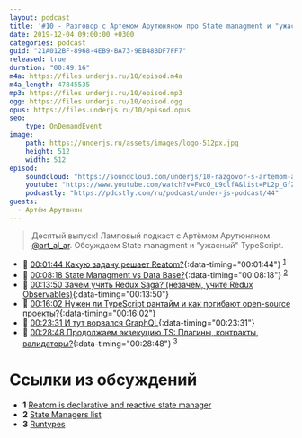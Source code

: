 ```yaml
---
layout: podcast
title: '#10 - Разговор с Артемом Арутюняном про State managment и "ужасный" TypeScript [Ламповый]'
date: 2019-12-04 09:00:00 +0300
categories: podcast
guid: "21A012BF-8968-4EB9-BA73-9EB48BDF7FF7"
released: true
duration: "00:49:16"
m4a: https://files.underjs.ru/10/episod.m4a
m4a_length: 47845535
mp3: https://files.underjs.ru/10/episod.mp3
ogg: https://files.underjs.ru/10/episod.ogg
opus: https://files.underjs.ru/10/episod.opus
seo:
    type: OnDemandEvent
image:
    path: https://underjs.ru/assets/images/logo-512px.jpg
    height: 512
    width: 512
episod:
    soundcloud: "https://soundcloud.com/underjs/10-razgovor-s-artemom-arutyunyanom-pro-state-managment-i-uzhasnyy-typescript-lampovyy"
    youtube: "https://www.youtube.com/watch?v=FwcO_L9clfA&list=PL2p_GfZz-_1OWXrKUZRBc8LzMz5FJNXW7"
    podcastly: "https://pdcstly.com/ru/podcast/under-js-podcast/44"
guests:
  - Артём Арутюнян
---
```


> Десятый выпуск! Ламповый подкаст с Артёмом Арутюняном [@art_al_ar](https://twitter.com/art_al_ar). Обсуждаем State managment и "ужасный" TypeScript.

- 🤔 [00:01:44 Какую задачу решает Reatom?](#){:data-timing="00:01:44"} <sup>[1](#note1)</sup>
- 🤔 [00:08:18 State Managment vs Data Base?](#){:data-timing="00:08:18"} <sup>[2](#note2)</sup>
- 🤔 [00:13:50 Зачем учить Redux Saga? (незачем, учите Redux Observables)](#){:data-timing="00:13:50"}
- 🤔 [00:16:02 Нужен ли TypeScript рантайм и как погибают open-source проекты?](#){:data-timing="00:16:02"}
- 🤔 [00:23:31 И тут ворвался GraphQL](#){:data-timing="00:23:31"}
- 🤔 [00:28:48 Продолжаем экзекуцию TS: Плагины, контракты, валидаторы?](#){:data-timing="00:28:48"} <sup>[3](#note3)</sup>

# Ссылки из обсуждений

- <b id="note1">1</b> [Reatom is declarative and reactive state manager](https://github.com/artalar/reatom)
- <b id="note2">2</b> [State Managers list](https://gist.github.com/artalar/e5e8a7274dfdfbe9d36c9e5ec22fc650)
- <b id="note3">3</b> [Runtypes](https://github.com/pelotom/runtypes)
